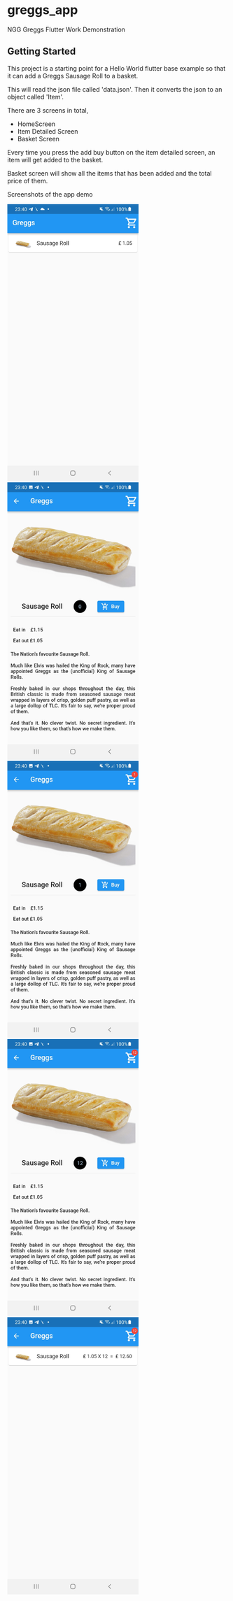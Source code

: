 # greggs_app

NGG Greggs
Flutter Work Demonstration

## Getting Started

This project is a starting point for a Hello World flutter base example so
that it can add a Greggs Sausage Roll to a basket. 

This will read the json file called 'data.json'.
Then it converts the json to an object called 'Item'.

There are 3 screens in total,
  - HomeScreen
  - Item Detailed Screen 
  - Basket Screen 

Every time you press the add buy button on the item detailed screen, an item will get added to the basket. 

Basket screen will show all the items that has been added and the total price of them.


Screenshots of the app demo 
<p float="left">
  <img src="screenshots/Screenshot_20220630-234030.jpg" width="300" />
    <img src="screenshots/Screenshot_20220630-234035.jpg" width="300" />
    <img src="screenshots/Screenshot_20220630-234039.jpg" width="300" />
    <img src="screenshots/Screenshot_20220630-234052.jpg" width="300" />
    <img src="screenshots/Screenshot_20220630-234055.jpg" width="300" />
    

</p>


